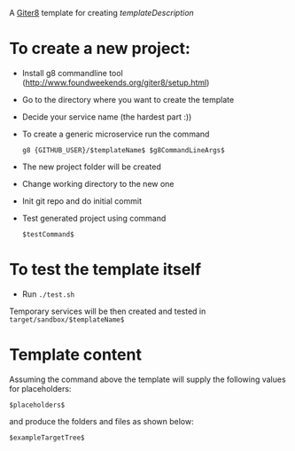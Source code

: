 A [Giter8](http://www.foundweekends.org/giter8/) template for creating $templateDescription$

To create a new project:
==

* Install g8 commandline tool (http://www.foundweekends.org/giter8/setup.html)
* Go to the directory where you want to create the template
* Decide your service name (the hardest part :))
* To create a generic microservice run the command

    `g8 {GITHUB_USER}/$templateName$ $g8CommandLineArgs$`
  
* The new project folder will be created
* Change working directory to the new one
* Init git repo and do initial commit
* Test generated project using command 

    `$testCommand$`
    

To test the template itself  
==

* Run `./test.sh` 

Temporary services will be then created and tested in `target/sandbox/$templateName$`

Template content
==

Assuming the command above 
the template will supply the following values for placeholders:

    $placeholders$

and produce the folders and files as shown below:

    $exampleTargetTree$